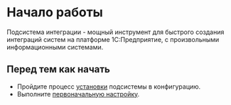 # Начало работы

Подсистема интеграции - мощный инструмент для быстрого создания интеграций систем на платформе 1С:Предприятие, с произвольными информационными системами.

## Перед тем как начать

- Пройдите процесс [установки](setup.md) подсистемы в конфигурацию.
- Выполните [первоначальную настройку](preconfig.md).